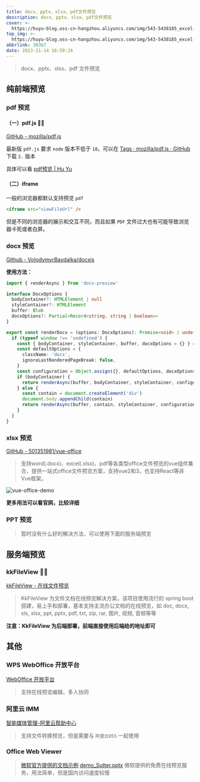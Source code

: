 ```yaml
---
title: docx、pptx、xlsx、pdf文件预览
description: docx、pptx、xlsx、pdf文件预览
cover: >-
  https://huyu-blog.oss-cn-hangzhou.aliyuncs.com/img/543-5438185_excel-icon-png.png
top_img: >-
  https://huyu-blog.oss-cn-hangzhou.aliyuncs.com/img/543-5438185_excel-icon-png.png
abbrlink: 30367
date: 2023-11-14 16:59:24
---
```


> docx、pptx、xlsx、pdf 文件预览

## 纯前端预览

### pdf 预览

#### （一）pdf.js 👍🏻

[GitHub - mozilla/pdf.js](https://github.com/mozilla/pdf.js)

最新版 `pdf.js` 要求 ` node ` 版本不低于 ` 18 `，可以在 [Tags · mozilla/pdf.js · GitHub](https://github.com/mozilla/pdf.js/tags?after=v3.0.279) 下载 ` 2. ` 版本

具体可以看 [pdf预览 | Hu Yu](https://note.webhy.cn/posts/44377.html)

#### （二）iframe

一般的浏览器都默认支持预览 `pdf`

```html
<iframe src="viewFileUrl" />
```

但是不同的浏览器的展示和交互不同，而且如果 `PDF` 文件过大也有可能导致浏览器卡死或者白屏。

### docx 预览

[Github - VolodymyrBaydalka/docxjs](https://github.com/VolodymyrBaydalka/docxjs)

**使用方法：**
```ts
import { renderAsync } from 'docx-preview'

interface DocxOptions {
  bodyContainer?: HTMLElement | null
  styleContainer?: HTMLElement
  buffer: Blob
  docxOptions?: Partial<Record<string, string | boolean>>
}

export const renderDocx = (options: DocxOptions): Promise<void> | undefined => {
  if (typeof window !== 'undefined') {
    const { bodyContainer, styleContainer, buffer, docxOptions = {} } = options
    const defaultOptions = {
      className: 'docx',
      ignoreLastRenderedPageBreak: false,
    }
    const configuration = Object.assign({}, defaultOptions, docxOptions)
    if (bodyContainer) {
      return renderAsync(buffer, bodyContainer, styleContainer, configuration)
    } else {
      const contain = document.createElement('div')
      document.body.appendChild(contain)
      return renderAsync(buffer, contain, styleContainer, configuration)
    }
  }
}

```

### xlsx 预览

[GitHub - 501351981/vue-office](https://github.com/501351981/vue-office)

> 支持word(.docx)、excel(.xlsx)、pdf等各类型office文件预览的vue组件集合，提供一站式office文件预览方案，支持vue2和3，也支持React等非Vue框架。

![vue-office-demo](https://huyu-blog.oss-cn-hangzhou.aliyuncs.com/img/20231114163403.png)

**更多用法可以看官网，比较详细**

### PPT 预览
> 暂时没有什么好的解决方法，可以使用下面的服务端预览



## 服务端预览

### kkFileView 👍🏻

[kkFileView - 在线文件预览](https://kkview.cn/zh-cn/index.html)

> KkFileView 为文件文档在线预览解决方案，该项目使用流行的 spring boot 搭建，易上手和部署，基本支持主流办公文档的在线预览，如 doc, docx, xls, xlsx, ppt, pptx, pdf, txt, zip, rar, 图片, 视频, 音频等等

**注意：KkFileView 为后端部署，前端直接使用后端给的地址即可**

## 其他
### WPS WebOffice 开放平台

[WebOffice 开放平台](https://solution.wps.cn/)
> 支持在线预览编辑，多人协同
### 阿里云 IMM

[智能媒体管理-阿里云帮助中心](https://help.aliyun.com/document_detail/63273.html)
> 支持文件转换预览，但是需要与 `阿里云OSS` 一起使用

### Office Web Viewer

> [微软官方提供的文档示例](https://www.microsoft.com/en-us/microsoft-365/blog/2013/04/10/office-web-viewer-view-office-documents-in-a-browser/)
> [demo\_Sutter.pptx](https://view.officeapps.live.com/op/view.aspx?src=http%3a%2f%2fvideo.ch9.ms%2fbuild%2f2011%2fslides%2fTOOL-532T_Sutter.pptx)
> 微软提供的免费在线预览服务，用法简单，但是国内访问速度较慢
